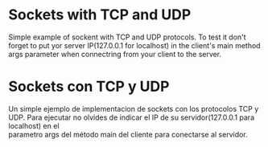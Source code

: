 Sockets with TCP and UDP
===============
Simple example of sockent with TCP and UDP protocols.
To test it don't forget to put yor server IP(127.0.0.1 for localhost) in the client's main method <br/>
args parameter when connectring from your client to the server.

Sockets con TCP y UDP
===============
Un simple ejemplo de implementacion de sockets con los protocolos TCP y UDP.
Para ejecutar no olvides de indicar el IP de su servidor(127.0.0.1 para localhost) en el<br/>
parametro args del método main del cliente para conectarse al servidor.
